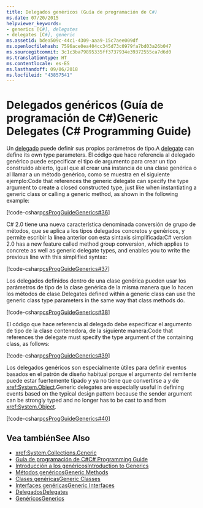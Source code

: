 ```yaml
---
title: Delegados genéricos (Guía de programación de C#)
ms.date: 07/20/2015
helpviewer_keywords:
- generics [C#], delegates
- delegates [C#], generic
ms.assetid: bdea509c-44c1-4309-aaa9-15c7aee009df
ms.openlocfilehash: 7596ace0ea404cc345d73c0979fa7bd03a26b047
ms.sourcegitcommit: 3c1c3ba79895335ff3737934e39372555ca7d6d0
ms.translationtype: HT
ms.contentlocale: es-ES
ms.lasthandoff: 09/06/2018
ms.locfileid: "43857541"
---
```

# <a name="generic-delegates-c-programming-guide"></a><span data-ttu-id="cdd22-102">Delegados genéricos (Guía de programación de C#)</span><span class="sxs-lookup"><span data-stu-id="cdd22-102">Generic Delegates (C# Programming Guide)</span></span>
<span data-ttu-id="cdd22-103">Un [delegado](../../../csharp/language-reference/keywords/delegate.md) puede definir sus propios parámetros de tipo.</span><span class="sxs-lookup"><span data-stu-id="cdd22-103">A [delegate](../../../csharp/language-reference/keywords/delegate.md) can define its own type parameters.</span></span> <span data-ttu-id="cdd22-104">El código que hace referencia al delegado genérico puede especificar el tipo de argumento para crear un tipo construido abierto, igual que al crear una instancia de una clase genérica o al llamar a un método genérico, como se muestra en el siguiente ejemplo:</span><span class="sxs-lookup"><span data-stu-id="cdd22-104">Code that references the generic delegate can specify the type argument to create a closed constructed type, just like when instantiating a generic class or calling a generic method, as shown in the following example:</span></span>  
  
 [!code-csharp[csProgGuideGenerics#36](../../../csharp/programming-guide/generics/codesnippet/CSharp/generic-delegates_1.cs)]  
  
 <span data-ttu-id="cdd22-105">C# 2.0 tiene una nueva característica denominada conversión de grupo de métodos, que se aplica a los tipos delegados concretos y genéricos, y permite escribir la línea anterior con esta sintaxis simplificada:</span><span class="sxs-lookup"><span data-stu-id="cdd22-105">C# version 2.0 has a new feature called method group conversion, which applies to concrete as well as generic delegate types, and enables you to write the previous line with this simplified syntax:</span></span>  
  
 [!code-csharp[csProgGuideGenerics#37](../../../csharp/programming-guide/generics/codesnippet/CSharp/generic-delegates_2.cs)]  
  
 <span data-ttu-id="cdd22-106">Los delegados definidos dentro de una clase genérica pueden usar los parámetros de tipo de la clase genérica de la misma manera que lo hacen los métodos de clase.</span><span class="sxs-lookup"><span data-stu-id="cdd22-106">Delegates defined within a generic class can use the generic class type parameters in the same way that class methods do.</span></span>  
  
 [!code-csharp[csProgGuideGenerics#38](../../../csharp/programming-guide/generics/codesnippet/CSharp/generic-delegates_3.cs)]  
  
 <span data-ttu-id="cdd22-107">El código que hace referencia al delegado debe especificar el argumento de tipo de la clase contenedora, de la siguiente manera:</span><span class="sxs-lookup"><span data-stu-id="cdd22-107">Code that references the delegate must specify the type argument of the containing class, as follows:</span></span>  
  
 [!code-csharp[csProgGuideGenerics#39](../../../csharp/programming-guide/generics/codesnippet/CSharp/generic-delegates_4.cs)]  
  
 <span data-ttu-id="cdd22-108">Los delegados genéricos son especialmente útiles para definir eventos basados en el patrón de diseño habitual porque el argumento del remitente puede estar fuertemente tipado y ya no tiene que convertirse a y de <xref:System.Object>.</span><span class="sxs-lookup"><span data-stu-id="cdd22-108">Generic delegates are especially useful in defining events based on the typical design pattern because the sender argument can be strongly typed and no longer has to be cast to and from <xref:System.Object>.</span></span>  
  
 [!code-csharp[csProgGuideGenerics#40](../../../csharp/programming-guide/generics/codesnippet/CSharp/generic-delegates_5.cs)]  
  
## <a name="see-also"></a><span data-ttu-id="cdd22-109">Vea también</span><span class="sxs-lookup"><span data-stu-id="cdd22-109">See Also</span></span>

- <xref:System.Collections.Generic>  
- [<span data-ttu-id="cdd22-110">Guía de programación de C#</span><span class="sxs-lookup"><span data-stu-id="cdd22-110">C# Programming Guide</span></span>](../../../csharp/programming-guide/index.md)  
- [<span data-ttu-id="cdd22-111">Introducción a los genéricos</span><span class="sxs-lookup"><span data-stu-id="cdd22-111">Introduction to Generics</span></span>](../../../csharp/programming-guide/generics/introduction-to-generics.md)  
- [<span data-ttu-id="cdd22-112">Métodos genéricos</span><span class="sxs-lookup"><span data-stu-id="cdd22-112">Generic Methods</span></span>](../../../csharp/programming-guide/generics/generic-methods.md)  
- [<span data-ttu-id="cdd22-113">Clases genéricas</span><span class="sxs-lookup"><span data-stu-id="cdd22-113">Generic Classes</span></span>](../../../csharp/programming-guide/generics/generic-classes.md)  
- [<span data-ttu-id="cdd22-114">Interfaces genéricas</span><span class="sxs-lookup"><span data-stu-id="cdd22-114">Generic Interfaces</span></span>](../../../csharp/programming-guide/generics/generic-interfaces.md)  
- [<span data-ttu-id="cdd22-115">Delegados</span><span class="sxs-lookup"><span data-stu-id="cdd22-115">Delegates</span></span>](../../../csharp/programming-guide/delegates/index.md)  
- [<span data-ttu-id="cdd22-116">Genéricos</span><span class="sxs-lookup"><span data-stu-id="cdd22-116">Generics</span></span>](~/docs/standard/generics/index.md)
